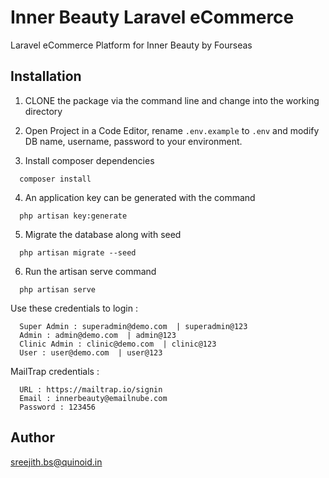 Inner Beauty Laravel eCommerce
======================

Laravel eCommerce Platform for Inner Beauty by Fourseas


## Installation
1. CLONE the package via the command line and change into the working directory

2. Open Project in a Code Editor, rename `.env.example` to `.env` and modify DB name, username, password to your environment.

3. Install composer dependencies
```
  composer install
```
4. An application key can be generated with the command
```
  php artisan key:generate
```
5. Migrate the database along with seed
```
  php artisan migrate --seed
```
6. Run the artisan serve command
```
  php artisan serve
```

Use these credentials to login :
```
  Super Admin : superadmin@demo.com  | superadmin@123
  Admin : admin@demo.com  | admin@123
  Clinic Admin : clinic@demo.com  | clinic@123
  User : user@demo.com  | user@123
```

MailTrap credentials :
```
  URL : https://mailtrap.io/signin
  Email : innerbeauty@emailnube.com
  Password : 123456
```

## Author
sreejith.bs@quinoid.in